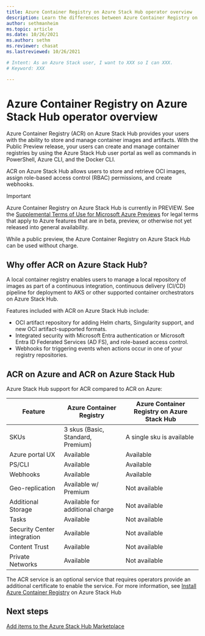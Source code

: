 ```yaml
---
title: Azure Container Registry on Azure Stack Hub operator overview 
description: Learn the differences between Azure Container Registry on Azure and Azure Container Registry on Azure Stack Hub
author: sethmanheim
ms.topic: article
ms.date: 10/26/2021
ms.author: sethm
ms.reviewer: chasat
ms.lastreviewed: 10/26/2021

# Intent: As an Azure Stack user, I want to XXX so I can XXX.
# Keyword: XXX

---
```


# Azure Container Registry on Azure Stack Hub operator overview

Azure Container Registry (ACR) on Azure Stack Hub provides your users with the ability to store and manage container images and artifacts. With the Public Preview release, your users can create and manage container registries by using the Azure Stack Hub user portal as well as commands in PowerShell, Azure CLI, and the Docker CLI.

ACR on Azure Stack Hub allows users to store and retrieve OCI images, assign role-based access control (RBAC) permissions, and create webhooks.

> [!IMPORTANT]
> Azure Container Registry on Azure Stack Hub is currently in PREVIEW.
> See the [Supplemental Terms of Use for Microsoft Azure Previews](https://azure.microsoft.com/support/legal/preview-supplemental-terms/) for legal terms that apply to Azure features that are in beta, preview, or otherwise not yet released into general availability.

While a public preview, the Azure Container Registry on Azure Stack Hub can be used without charge.

## Why offer ACR on Azure Stack Hub?

A local container registry enables users to manage a local repository of images as part of a continuous integration, continuous delivery (CI/CD) pipeline for deployment to AKS or other supported container orchestrators on Azure Stack Hub.

Features included with ACR on Azure Stack Hub include:

-   OCI artifact repository for adding Helm charts, Singularity support, and new OCI artifact-supported formats.
-   Integrated security with Microsoft Entra authentication or Microsoft Entra ID Federated Services (AD FS), and role-based access control.
-   Webhooks for triggering events when actions occur in one of your registry repositories.

## ACR on Azure and ACR on Azure Stack Hub

Azure Stack Hub support for ACR compared to ACR on Azure:

| Feature                     | Azure Container Registry          | Azure Container Registry on Azure Stack Hub |
|-----------------------------|-----------------------------------|---------------------------------------------|
| SKUs                        | 3 skus (Basic, Standard, Premium) | A single sku is available                   |
| Azure portal UX             | Available                         | Available                                   |
| PS/CLI                      | Available                         | Available                                   |
| Webhooks                    | Available                         | Available                                   |
| Geo-replication             | Available w/ Premium              | Not available                               |
| Additional Storage          | Available for additional charge   | Not available                               |
| Tasks                       | Available                         | Not available                               |
| Security Center integration | Available                         | Not available                               |
| Content Trust               | Available                         | Not available                               |
| Private Networks            | Available                         | Not available                               |

The ACR service is an optional service that requires operators provide an additional certificate to enable the service. For more information, see [Install Azure Container Registry](container-registries-install.md) on Azure Stack Hub

## Next steps

[Add items to the Azure Stack Hub Marketplace](azure-stack-marketplace.md)

